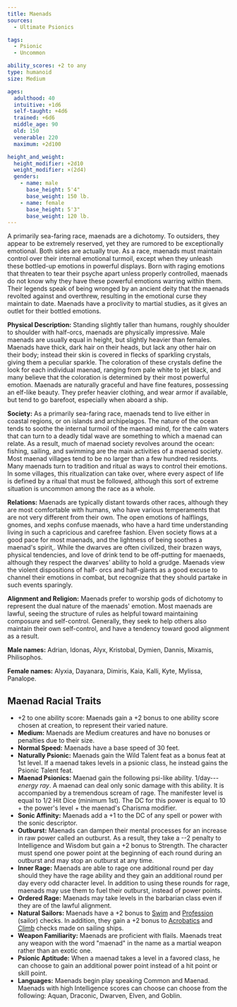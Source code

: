 ```yaml
---
title: Maenads
sources:
  - Ultimate Psionics

tags:
  - Psionic
  - Uncommon

ability_scores: +2 to any
type: humanoid
size: Medium

ages:
  adulthood: 40
  intuitive: +1d6
  self-taught: +4d6
  trained: +6d6
  middle_age: 90
  old: 150
  venerable: 220
  maximum: +2d100

height_and_weight:
  height_modifier: +2d10
  weight_modifier: ×(2d4)
  genders:
    - name: male
      base_height: 5'4"
      base_weight: 150 lb.
    - name: female
      base_height: 5'3"
      base_weight: 120 lb.
---
```


A primarily sea-faring race, maenads are a dichotomy. To outsiders, they appear to be extremely reserved, yet they are rumored to be exceptionally emotional. Both sides are actually true. As a race, maenads must maintain control over their internal emotional turmoil, except when they unleash these bottled-up emotions in powerful displays. Born with raging emotions that threaten to tear their psyche apart unless properly controlled, maenads do not know why they have these powerful emotions warring within them. Their legends speak of being wronged by an ancient deity that the maenads revolted against and overthrew, resulting in the emotional curse they maintain to date. Maenads have a proclivity to martial studies, as it gives an outlet for their bottled emotions.

**Physical Description:** Standing slightly taller than humans, roughly shoulder to shoulder with half-orcs, maenads are physically impressive. Male maenads are usually equal in height, but slightly heavier than females. Maenads have thick, dark hair on their heads, but lack any other hair on their body; instead their skin is covered in flecks of sparkling crystals, giving them a peculiar sparkle. The coloration of these crystals define the look for each individual maenad, ranging from pale white to jet black, and many believe that the coloration is determined by their most powerful emotion. Maenads are naturally graceful and have fine features, possessing an elf-like beauty. They prefer heavier clothing, and wear armor if available, but tend to go barefoot, especially when aboard a ship.

**Society:** As a primarily sea-faring race, maenads tend to live either in coastal regions, or on islands and archipelagos. The nature of the ocean tends to soothe the internal turmoil of the maenad mind, for the calm waters that can turn to a deadly tidal wave are something to which a maenad can relate. As a result, much of maenad society revolves around the ocean: fishing, sailing, and swimming are the main activities of a maenad society. Most maenad villages tend to be no larger than a few hundred residents. Many maenads turn to tradition and ritual as ways to control their emotions. In some villages, this ritualization can take over, where every aspect of life is defined by a ritual that must be followed, although this sort of extreme situation is uncommon among the race as a whole.

**Relations:** Maenads are typically distant towards other races, although they are most comfortable with humans, who have various temperaments that are not very different from their own. The open emotions of halflings, gnomes, and xephs confuse maenads, who have a hard time understanding living in such a capricious and carefree fashion. Elven society flows at a good pace for most maenads, and the lightness of being soothes a maenad's spirit,. While the dwarves are often civilized, their brazen ways, physical tendencies, and love of drink tend to be off-putting for maenaeds, although they respect the dwarves' ability to hold a grudge. Maenads view the violent dispositions of half- orcs and half-giants as a good excuse to channel their emotions in combat, but recognize that they should partake in such events sparingly.

**Alignment and Religion:** Maenads prefer to worship gods of dichotomy to represent the dual nature of the maenads' emotion. Most maenads are lawful, seeing the structure of rules as helpful toward maintaining composure and self-control. Generally, they seek to help others also maintain their own self-control, and have a tendency toward good alignment as a result.

**Male names:** Adrian, Idonas, Alyx, Kristobal, Dymien, Dannis, Mixamis, Philisophos.

**Female names:** Alyxia, Dayanara, Dimiris, Kaia, Kalli, Kyte, Mylissa, Panalope.

## Maenad Racial Traits

- +2 to one ability score: Maenads gain a +2 bonus to one ability score chosen at creation, to represent their varied nature.
- **Medium:** Maenads are Medium creatures and have no bonuses or penalties due to their size.
- **Normal Speed:** Maenads have a base speed of 30 feet.
- **Naturally Psionic:** Maenads gain the Wild Talent feat as a bonus feat at 1st level. If a maenad takes levels in a psionic class, he instead gains the Psionic Talent feat.
- **Maenad Psionics:** Maenad gain the following psi-like ability. 1/day---*energy ray*. A maenad can deal only sonic damage with this ability. It is accompanied by a tremendous scream of rage. The manifester level is equal to 1/2 Hit Dice (minimum 1st). The DC for this power is equal to 10 + the power's level + the maenad's Charisma modifier.
- **Sonic Affinity:** Maenads add a +1 to the DC of any spell or power with the sonic descriptor.
- **Outburst:** Maenads can dampen their mental processes for an increase in raw power called an outburst. As a result, they take a --2 penalty to Intelligence and Wisdom but gain a +2 bonus to Strength. The character must spend one power point at the beginning of each round during an outburst and may stop an outburst at any time.
- **Inner Rage:** Maenads are able to rage one additional round per day should they have the rage ability and they gain an additional round per day every odd character level. In addition to using these rounds for rage, maenads may use them to fuel their outburst, instead of power points.
- **Ordered Rage:** Maenads may take levels in the barbarian class even if they are of the lawful alignment.
- **Natural Sailors:** Maenads have a +2 bonus to [Swim](/skills/swim/) and [Profession](/skills/profession/) (sailor) checks. In addition, they gain a +2 bonus to [Acrobatics](/skills/acrobatics/) and [Climb](/skills/climb/) checks made on sailing ships.
- **Weapon Familiarity:** Maenads are proficient with flails. Maenads treat any weapon with the word "maenad" in the name as a martial weapon rather than an exotic one.
- **Psionic Aptitude:** When a maenad takes a level in a favored class, he can choose to gain an additional power point instead of a hit point or skill point.
- **Languages:** Maenads begin play speaking Common and Maenad. Maenads with high Intelligence scores can choose can choose from the following: Aquan, Draconic, Dwarven, Elven, and Goblin.
